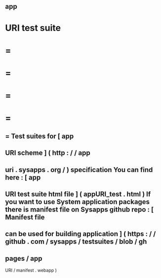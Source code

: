 app
-
URI
test
suite
=
=
=
=
=
=
=
=
=
=
Test
suites
for
[
app
-
URI
scheme
]
(
http
:
/
/
app
-
uri
.
sysapps
.
org
/
)
specification
You
can
find
here
:
[
app
-
URI
test
suite
html
file
]
(
appURI_test
.
html
)
If
you
want
to
use
System
application
packages
there
is
manifest
file
on
Sysapps
github
repo
:
[
Manifest
file
-
can
be
used
for
building
application
]
(
https
:
/
/
github
.
com
/
sysapps
/
testsuites
/
blob
/
gh
-
pages
/
app
-
URI
/
manifest
.
webapp
)
